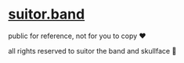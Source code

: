 # [suitor.band](https://suitor.band)

public for reference, not for you to copy &hearts;

all rights reserved to suitor the band and skullface 🤟
